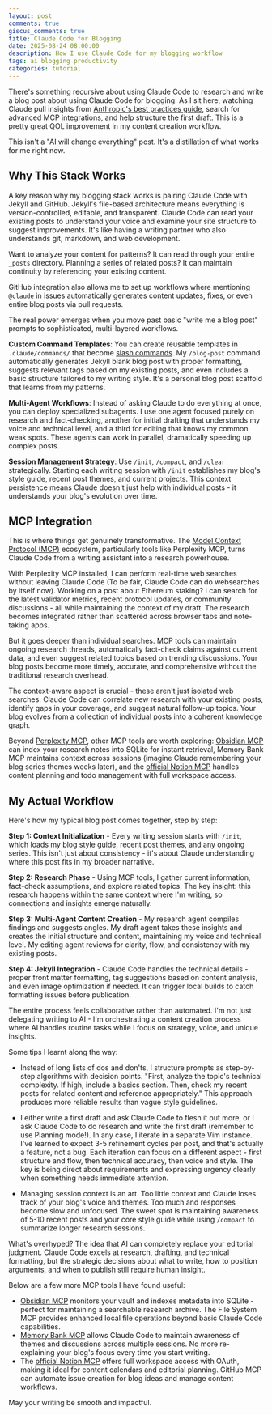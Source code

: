 ```yaml
---
layout: post
comments: true
giscus_comments: true
title: Claude Code for Blogging
date: 2025-08-24 08:00:00
description: How I use Claude Code for my blogging workflow
tags: ai blogging productivity
categories: tutorial
---
```


There's something recursive about using Claude Code to research and write a blog post about using Claude Code for blogging. As I sit here, watching Claude pull insights from [Anthropic's best practices guide](https://www.anthropic.com/engineering/claude-code-best-practices), search for advanced MCP integrations, and help structure the first draft. This is a pretty great QOL improvement in my content creation workflow.

This isn't a "AI will change everything" post. It's a distillation of what works for me right now.

## Why This Stack Works

A key reason why my blogging stack works is pairing Claude Code with Jekyll and GitHub. Jekyll's file-based architecture means everything is version-controlled, editable, and transparent. Claude Code can read your existing posts to understand your voice and examine your site structure to suggest improvements. It's like having a writing partner who also understands git, markdown, and web development.

Want to analyze your content for patterns? It can read through your entire `_posts` directory. Planning a series of related posts? It can maintain continuity by referencing your existing content.

GitHub integration also allows me to set up workflows where mentioning `@claude` in issues automatically generates content updates, fixes, or even entire blog posts via pull requests.

The real power emerges when you move past basic "write me a blog post" prompts to sophisticated, multi-layered workflows.

**Custom Command Templates**: You can create reusable templates in `.claude/commands/` that become [slash commands](https://docs.anthropic.com/en/docs/claude-code/slash-commands). My `/blog-post` command automatically generates Jekyll blank blog post with proper formatting, suggests relevant tags based on my existing posts, and even includes a basic structure tailored to my writing style. It's a personal blog post scaffold that learns from my patterns.

**Multi-Agent Workflows**: Instead of asking Claude to do everything at once, you can deploy specialized subagents. I use one agent focused purely on research and fact-checking, another for initial drafting that understands my voice and technical level, and a third for editing that knows my common weak spots. These agents can work in parallel, dramatically speeding up complex posts.

**Session Management Strategy**: Use `/init`, `/compact`, and `/clear` strategically. Starting each writing session with `/init` establishes my blog's style guide, recent post themes, and current projects. This context persistence means Claude doesn't just help with individual posts - it understands your blog's evolution over time.

## MCP Integration

This is where things get genuinely transformative. The [Model Context Protocol (MCP)](https://www.anthropic.com/news/model-context-protocol) ecosystem, particularly tools like Perplexity MCP, turns Claude Code from a writing assistant into a research powerhouse.

With Perplexity MCP installed, I can perform real-time web searches without leaving Claude Code (To be fair, Claude Code can do websearches by itself now). Working on a post about Ethereum staking? I can search for the latest validator metrics, recent protocol updates, or community discussions - all while maintaining the context of my draft. The research becomes integrated rather than scattered across browser tabs and note-taking apps.

But it goes deeper than individual searches. MCP tools can maintain ongoing research threads, automatically fact-check claims against current data, and even suggest related topics based on trending discussions. Your blog posts become more timely, accurate, and comprehensive without the traditional research overhead.

The context-aware aspect is crucial - these aren't just isolated web searches. Claude Code can correlate new research with your existing posts, identify gaps in your coverage, and suggest natural follow-up topics. Your blog evolves from a collection of individual posts into a coherent knowledge graph.

Beyond [Perplexity MCP](https://github.com/jsonallen/perplexity-mcp), other MCP tools are worth exploring: [Obsidian MCP](https://github.com/MarkusPfundstein/mcp-obsidian) can index your research notes into SQLite for instant retrieval, Memory Bank MCP maintains context across sessions (imagine Claude remembering your blog series themes weeks later), and the [official Notion MCP](https://github.com/makenotion/notion-mcp-server) handles content planning and todo management with full workspace access.

## My Actual Workflow

Here's how my typical blog post comes together, step by step:

**Step 1: Context Initialization** - Every writing session starts with `/init`, which loads my blog style guide, recent post themes, and any ongoing series. This isn't just about consistency - it's about Claude understanding where this post fits in my broader narrative.

**Step 2: Research Phase** - Using MCP tools, I gather current information, fact-check assumptions, and explore related topics. The key insight: this research happens within the same context where I'm writing, so connections and insights emerge naturally.

**Step 3: Multi-Agent Content Creation** - My research agent compiles findings and suggests angles. My draft agent takes these insights and creates the initial structure and content, maintaining my voice and technical level. My editing agent reviews for clarity, flow, and consistency with my existing posts.

**Step 4: Jekyll Integration** - Claude Code handles the technical details - proper front matter formatting, tag suggestions based on content analysis, and even image optimization if needed. It can trigger local builds to catch formatting issues before publication.

The entire process feels collaborative rather than automated. I'm not just delegating writing to AI - I'm orchestrating a content creation process where AI handles routine tasks while I focus on strategy, voice, and unique insights.

Some tips I learnt along the way:

- Instead of long lists of dos and don'ts, I structure prompts as step-by-step algorithms with decision points. "First, analyze the topic's technical complexity. If high, include a basics section. Then, check my recent posts for related content and reference appropriately." This approach produces more reliable results than vague style guidelines.

- I either write a first draft and ask Claude Code to flesh it out more, or I ask Claude Code to do research and write the first draft (remember to use Planning mode!). In any case, I iterate in a separate Vim instance. I've learned to expect 3-5 refinement cycles per post, and that's actually a feature, not a bug. Each iteration can focus on a different aspect - first structure and flow, then technical accuracy, then voice and style. The key is being direct about requirements and expressing urgency clearly when something needs immediate attention.

- Managing session context is an art. Too little context and Claude loses track of your blog's voice and themes. Too much and responses become slow and unfocused. The sweet spot is maintaining awareness of 5-10 recent posts and your core style guide while using `/compact` to summarize longer research sessions.

What's overhyped? The idea that AI can completely replace your editorial judgment. Claude Code excels at research, drafting, and technical formatting, but the strategic decisions about what to write, how to position arguments, and when to publish still require human insight.

Below are a few more MCP tools I have found useful:

- [Obsidian MCP](https://github.com/MarkusPfundstein/mcp-obsidian) monitors your vault and indexes metadata into SQLite - perfect for maintaining a searchable research archive. The File System MCP provides enhanced local file operations beyond basic Claude Code capabilities.
- [Memory Bank MCP](https://github.com/alioshr/memory-bank-mcp) allows Claude Code to maintain awareness of themes and discussions across multiple sessions. No more re-explaining your blog's focus every time you start writing.
- The [official Notion MCP](https://developers.notion.com/docs/mcp) offers full workspace access with OAuth, making it ideal for content calendars and editorial planning. GitHub MCP can automate issue creation for blog ideas and manage content workflows.

May your writing be smooth and impactful.
